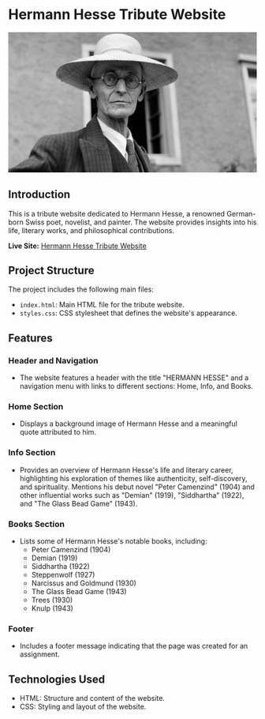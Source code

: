 # Hermann Hesse Tribute Website

![Hermann Hesse](./img/Hermann_Hesse.jpg)

## Introduction
This is a tribute website dedicated to Hermann Hesse, a renowned German-born Swiss poet, novelist, and painter. The website provides insights into his life, literary works, and philosophical contributions.

**Live Site:** [Hermann Hesse Tribute Website](https://hermann-hesse-tribute.netlify.app/)

## Project Structure
The project includes the following main files:

- `index.html`: Main HTML file for the tribute website.
- `styles.css`: CSS stylesheet that defines the website's appearance.

## Features
### Header and Navigation
- The website features a header with the title "HERMANN HESSE" and a navigation menu with links to different sections: Home, Info, and Books.

### Home Section
- Displays a background image of Hermann Hesse and a meaningful quote attributed to him.

### Info Section
- Provides an overview of Hermann Hesse's life and literary career, highlighting his exploration of themes like authenticity, self-discovery, and spirituality. Mentions his debut novel "Peter Camenzind" (1904) and other influential works such as "Demian" (1919), "Siddhartha" (1922), and "The Glass Bead Game" (1943).

### Books Section
- Lists some of Hermann Hesse's notable books, including:
  - Peter Camenzind (1904)
  - Demian (1919)
  - Siddhartha (1922)
  - Steppenwolf (1927)
  - Narcissus and Goldmund (1930)
  - The Glass Bead Game (1943)
  - Trees (1930)
  - Knulp (1943)

### Footer
- Includes a footer message indicating that the page was created for an assignment.

## Technologies Used
- HTML: Structure and content of the website.
- CSS: Styling and layout of the website.
